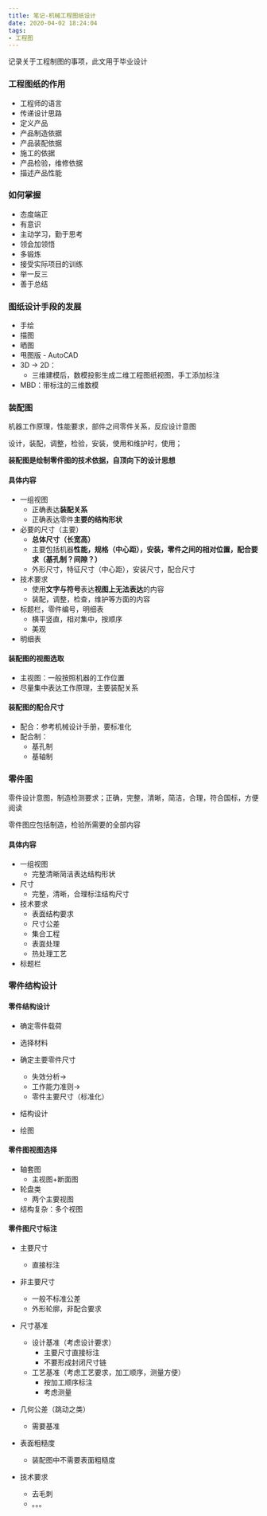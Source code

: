 ```yaml
---
title: 笔记-机械工程图纸设计
date: 2020-04-02 18:24:04
tags:
- 工程图
---
```


记录关于工程制图的事项，此文用于毕业设计

<!--more-->

### 工程图纸的作用

- 工程师的语言
- 传递设计思路
- 定义产品
- 产品制造依据
- 产品装配依据
- 施工的依据
- 产品检验，维修依据
- 描述产品性能

### 如何掌握

- 态度端正
- 有意识
- 主动学习，勤于思考
- 领会加领悟
- 多锻炼
- 接受实际项目的训练
- 举一反三
- 善于总结

### 图纸设计手段的发展

- 手绘
- 描图
- 晒图
- 甩图版 - AutoCAD
- 3D -> 2D：
  - 三维建模后，数模投影生成二维工程图纸视图，手工添加标注
- MBD：带标注的三维数模

### 装配图

机器工作原理，性能要求，部件之间零件关系，反应设计意图

设计，装配，调整，检验，安装，使用和维护时，使用；

**装配图是绘制零件图的技术依据，自顶向下的设计思想**

#### 具体内容

- 一组视图
  - 正确表达**装配关系**
  - 正确表达零件**主要的结构形状**
- 必要的尺寸（主要）
  - **总体尺寸（长宽高）**
  - 主要包括机器**性能，规格（中心距），安装，零件之间的相对位置，配合要求（基孔制？间隙？）**
  - 外形尺寸，特征尺寸（中心距），安装尺寸，配合尺寸
- 技术要求
  - 使用**文字与符号**表达**视图上无法表达**的内容
  - 装配，调整，检查，维护等方面的内容
- 标题栏，零件编号，明细表
  - 横平竖直，相对集中，按顺序
  - 美观
- 明细表

#### 装配图的视图选取

- 主视图：一般按照机器的工作位置
- 尽量集中表达工作原理，主要装配关系

#### 装配图的配合尺寸

- 配合：参考机械设计手册，要标准化
- 配合制：
  - 基孔制
  - 基轴制

### 零件图

零件设计意图，制造检测要求；正确，完整，清晰，简洁，合理，符合国标，方便阅读

零件图应包括制造，检验所需要的全部内容

#### 具体内容

- 一组视图
  - 完整清晰简洁表达结构形状
- 尺寸
  - 完整，清晰，合理标注结构尺寸
- 技术要求
  - 表面结构要求
  - 尺寸公差
  - 集合工程
  - 表面处理
  - 热处理工艺
- 标题栏

### 零件结构设计

#### 零件结构设计

- 确定零件载荷
- 选择材料
- 确定主要零件尺寸
  - 失效分析->
  - 工作能力准则->
  - 零件主要尺寸（标准化）

- 结构设计
- 绘图

#### 零件图视图选择

- 轴套图
  - 主视图+断面图
- 轮盘类
  - 两个主要视图
- 结构复杂：多个视图

#### 零件图尺寸标注

- 主要尺寸
  - 直接标注
- 非主要尺寸
  - 一般不标准公差
  - 外形轮廓，非配合要求
- 尺寸基准
  - 设计基准（考虑设计要求）
    - 主要尺寸直接标注
    - 不要形成封闭尺寸链
  - 工艺基准（考虑工艺要求，加工顺序，测量方便）
    - 按加工顺序标注
    - 考虑测量
- 几何公差（跳动之类）
  - 需要基准

- 表面粗糙度
  - 装配图中不需要表面粗糙度
- 技术要求
  - 去毛刺
  - 。。。